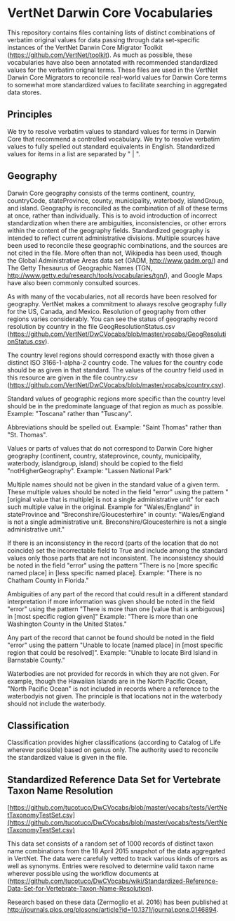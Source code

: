VertNet Darwin Core Vocabularies
=========

This repository contains files containing lists of distinct combinations of verbatim original values for data passing through data set-specific instances of the VertNet Darwin Core Migrator Toolkit (https://github.com/VertNet/toolkit). As much as possible, these vocabularies have also been annotated with recommended standardized values for the verbatim orignal terms. These files are used in the VertNet Darwin Core Migrators to reconcile real-world values for Darwin Core terms to somewhat more standardized values to facilitate searching in aggregated data stores.

## Principles
We try to resolve verbatim values to standard values for terms in Darwin Core that recommend a controlled vocabulary.
We try to resolve verbatim values to fully spelled out standard equivalents in English.
Standardized values for items in a list are separated by " | ".


## Geography
Darwin Core geography consists of the terms continent, country, countryCode, stateProvince, county, municipality, waterbody, islandGroup, and island. Geography is reconciled as the combination of all of these terms at once, rather than individually. This is to avoid introduction of incorrect standardization when there are ambiguities, inconsistencies, or other errors within the content of the geography fields. Standardized geography is intended to reflect current administrative divisions. Multiple sources have been used to reconcile these geographic combinations, and the sources are not cited in the file. More often than not, Wikipedia has been used, though the Global Administrative Areas data set (GADM, http://www.gadm.org/) and The Getty Thesaurus of Geographic Names (TGN, http://www.getty.edu/research/tools/vocabularies/tgn/), and Google Maps have also been commonly consulted sources.

As with many of the vocabularies, not all records have been resolved for geography. VertNet makes a commitment to always resolve geography fully for the US, Canada, and Mexico. Resolution of geography from other regions varies considerably. You can see the status of geography record resolution by country in the file GeogResolutionStatus.csv (https://github.com/VertNet/DwCVocabs/blob/master/vocabs/GeogResolutionStatus.csv).

The country level regions should correspond exactly with those given a distinct ISO 3166-1-alpha-2 country code. The values for the country code should be as given in that standard. The values of the country field used in this resource are given in the file country.csv (https://github.com/VertNet/DwCVocabs/blob/master/vocabs/country.csv). 

Standard values of geographic regions more specific than the country level should be in the predominate language of that region as much as possible. 
Example: "Toscana" rather than "Tuscany".

Abbreviations should be spelled out.
Example: "Saint Thomas" rather than "St. Thomas".

Values or parts of values that do not correspond to Darwin Core higher geography (continent, country, stateprovince, county, municipality, waterbody, islandgroup, island) should be copied to the field "notHigherGeography".
Example: "Lassen National Park"

Multiple names should not be given in the standard value of a given term. These multiple values should be noted in the field "error" using the pattern "[original value that is multiple] is not a single administrative unit" for each such multiple value in the original. 
Example for "Wales/England" in stateProvince and "Breconshire/Gloucesterhire" in county: "Wales/England is not a single administrative unit. Breconshire/Gloucesterhire is not a single administrative unit."
 
If there is an inconsistency in the record (parts of the location that do not coincide) set the incorrectable field to True and include among the standard values only those parts that are not inconsistent. The inconsistency should be noted in the field "error" using the pattern "There is no [more specific named place] in [less specific named place]. 
Example: "There is no Chatham County in Florida."

Ambiguities of any part of the record that could result in a different standard interpretation if more information was given should be noted in the field "error" using the pattern "There is more than one [value that is ambiguous] in [most specific region given]" 
Example: "There is more than one Washington County in the United States."

Any part of the record that cannot be found should be noted in the field "error" using the pattern "Unable to locate [named place] in [most specific region that could be resolved]".
Example: "Unable to locate Bird Island in Barnstable County."

Waterbodies are not provided for records in which they are not given. For example, though the Hawaiian Islands are in the North Pacific Ocean, "North Pacific Ocean" is not included in records where a reference to the waterbodyis not given. The principle is that locations not in the waterbody should not include the waterbody. 
## Classification
Classification provides higher classifications (according to Catalog of Life wherever possible) based on genus only. The authority used to reconcile the standardized value is given in the file.

## Standardized Reference Data Set for Vertebrate Taxon Name Resolution

[https://github.com/tucotuco/DwCVocabs/blob/master/vocabs/tests/VertNetTaxonomyTestSet.csv](https://github.com/tucotuco/DwCVocabs/blob/master/vocabs/tests/VertNetTaxonomyTestSet.csv)

This data set consists of a random set of 1000 records of distinct taxon name combinations from the 18 April 2015 snapshot of the data aggregated in VertNet. The data were carefully vetted to track various kinds of errors as well as synonyms. Entries were resolved to determine valid taxon name wherever possible using the workflow documents at (https://github.com/tucotuco/DwCVocabs/wiki/Standardized-Reference-Data-Set-for-Vertebrate-Taxon-Name-Resolution).

Research based on these data (Zermoglio et al. 2016) has been published at http://journals.plos.org/plosone/article?id=10.1371/journal.pone.0146894.
